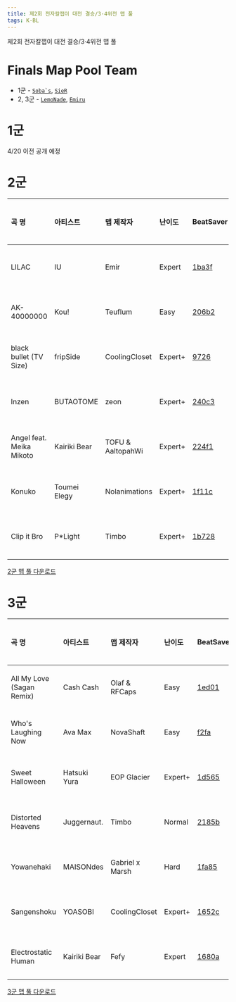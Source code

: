 ```yaml
---
title: 제2회 전자칼잽이 대전 결승/3·4위전 맵 풀
tags: K-BL
---
```


제2회 전자칼잽이 대전 결승/3·4위전 맵 풀

# Finals Map Pool Team

- 1군 - [``Soba`s``](https://beatsaver.com/profile/4286549), [`SieR`](https://scoresaber.com/u/76561198320985763)
- 2, 3군 - [`LemoNade`](https://scoresaber.com/u/76561198211726521), [`Emiru`](https://scoresaber.com/u/76561198355532572)

# 1군

4/20 이전 공개 예정

# 2군

곡 명 | 아티스트 | 맵 제작자 | 난이도 | BeatSaver | 미리보기
:---|:---|:---|:---|:---|:---|
LILAC | IU | Emir | Expert | [1ba3f](https://beatsaver.com/maps/1ba3f) | [미리보기](https://skystudioapps.com/bs-viewer/?id=1ba3f)
AK-40000000 | Kou! | Teuflum | Easy | [206b2](https://beatsaver.com/maps/206b2) | [미리보기](https://skystudioapps.com/bs-viewer/?id=206b2)
black bullet (TV Size) | fripSide | CoolingCloset | Expert+ | [9726](https://beatsaver.com/maps/9726) | [미리보기](https://skystudioapps.com/bs-viewer/?id=9726)
Inzen | BUTAOTOME | zeon | Expert+ | [240c3](https://beatsaver.com/maps/240c3) | [미리보기](https://skystudioapps.com/bs-viewer/?id=240c3)
Angel feat. Meika Mikoto | Kairiki Bear | TOFU & AaltopahWi | Expert+ | [224f1](https://beatsaver.com/maps/224f1) | [미리보기](https://skystudioapps.com/bs-viewer/?id=224f1)
Konuko | Toumei Elegy | Nolanimations | Expert+ | [1f11c](https://beatsaver.com/maps/1f11c) | [미리보기](https://skystudioapps.com/bs-viewer/?id=1f11c)
Clip it Bro | P*Light | Timbo | Expert+ | [1b728](https://beatsaver.com/maps/1b728) | [미리보기](https://skystudioapps.com/bs-viewer/?id=1b728)

<a href="/playlist/KBSL2-FINAL.bplist" download>2군 맵 풀 다운로드</a>

# 3군


곡 명 | 아티스트 | 맵 제작자 | 난이도 | BeatSaver | 미리보기
:---|:---|:---|:---|:---|:---|
All My Love (Sagan Remix) | Cash Cash | Olaf & RFCaps | Easy | [1ed01](https://beatsaver.com/maps/1ed01) | [미리보기](https://skystudioapps.com/bs-viewer/?id=1ed01)
Who's Laughing Now | Ava Max | NovaShaft | Easy | [f2fa](https://beatsaver.com/maps/f2fa) | [미리보기](https://skystudioapps.com/bs-viewer/?id=f2fa)
Sweet Halloween | Hatsuki Yura | EOP Glacier | Expert+ | [1d565](https://beatsaver.com/maps/1d565) | [미리보기](https://skystudioapps.com/bs-viewer/?id=1d565)
Distorted Heavens | Juggernaut. | Timbo | Normal | [2185b](https://beatsaver.com/maps/2185b) | [미리보기](https://skystudioapps.com/bs-viewer/?id=2185b)
Yowanehaki | MAISONdes | Gabriel x Marsh | Hard | [1fa85](https://beatsaver.com/maps/1fa85) | [미리보기](https://skystudioapps.com/bs-viewer/?id=1fa85)
Sangenshoku | YOASOBI | CoolingCloset | Expert+ | [1652c](https://beatsaver.com/maps/1652c) | [미리보기](https://skystudioapps.com/bs-viewer/?id=1652c)
Electrostatic Human | Kairiki Bear | Fefy | Expert | [1680a](https://beatsaver.com/maps/1680a) | [미리보기](https://skystudioapps.com/bs-viewer/?id=1680a)


<a href="/playlist/KBSL3-FINAL.bplist" download>3군 맵 풀 다운로드</a>